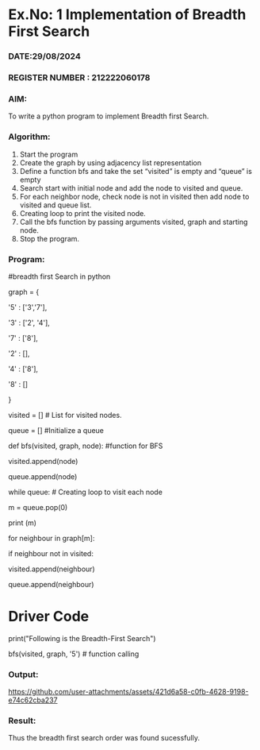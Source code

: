 # Ex.No: 1  Implementation of Breadth First Search 
### DATE:29/08/2024                                                                            
### REGISTER NUMBER : 212222060178
### AIM: 
To write a python program to implement Breadth first Search. 
### Algorithm:
1. Start the program
2. Create the graph by using adjacency list representation
3. Define a function bfs and take the set “visited” is empty and “queue” is empty
4. Search start with initial node and add the node to visited and queue.
5. For each neighbor node, check node is not in visited then add node to visited and queue list.
6.  Creating loop to print the visited node.
7.   Call the bfs function by passing arguments visited, graph and starting node.
8.   Stop the program.
### Program:
#breadth first Search in python

graph = {

'5' : ['3','7'],

'3' : ['2', '4'],

'7' : ['8'],

'2' : [],

'4' : ['8'],

'8' : []

}

visited = [] # List for visited nodes.

queue = [] #Initialize a queue

def bfs(visited, graph, node): #function for BFS

visited.append(node)

queue.append(node)

while queue: # Creating loop to visit each node

m = queue.pop(0)

print (m)

for neighbour in graph[m]:

if neighbour not in visited:

visited.append(neighbour)

queue.append(neighbour)

# Driver Code

print("Following is the Breadth-First Search")

bfs(visited, graph, '5') # function calling










### Output:
https://github.com/user-attachments/assets/421d6a58-c0fb-4628-9198-e74c62cba237


### Result:
Thus the breadth first search order was found sucessfully.
